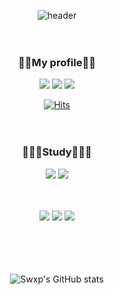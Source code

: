<div align="center">

![header](https://capsule-render.vercel.app/api?type=Soft&color=ffffff&height=200&section=header&text=Swxp%20Github&fontColor=2f80ed&fontSize=60&fontAlignY=50&desc=Hello,world!&descSize=25&descAlign=63&descAlignY=65)


ㅤ

### 🙋🏿My profile🙋🏿

<img src="https://img.shields.io/badge/Discord-FFFFFF?style=flat&logo=Discord&logoColor=00000"/> <img src="https://img.shields.io/badge/Instagram-FFFFFF?style=flat&logo=Instagram&logoColor=00000"/> <img src="https://img.shields.io/badge/Github-FFFFFF?style=flat&logo=Github&logoColor=000000"/>

[![Hits](https://hits.seeyoufarm.com/api/count/incr/badge.svg?url=https%3A%2F%2Fgithub.com%2FSwxp714&count_bg=%232F80ED&title_bg=%23000000&icon=github.svg&icon_color=%23FFFFFF&title=hits&edge_flat=false)](https://hits.seeyoufarm.com)

ㅤ

### 🧑🏿‍💻Study🧑🏿‍💻

<img src="https://img.shields.io/badge/Visual Studio-FFFFFF?style=flat&logo=Visual Studio&logoColor=5C2D91"/>
<img src="https://img.shields.io/badge/Visual Studio Code-FFFFFF?style=flat&logo=Visual Studio Code&logoColor=007ACC"/>

ㅤ

<img src="https://img.shields.io/badge/C-FFFFFF?style=flat&logo=C&logoColor=A8B9CC"/>
<img src="https://img.shields.io/badge/C sharp-FFFFFF?style=flat&logo=Csharp&logoColor=239120"/>
<img src="https://img.shields.io/badge/Unity-FFFFFF?style=flat&logo=Unity&logoColor=000000"/>

ㅤㅤ

ㅤ

![Swxp's GitHub stats](https://github-readme-stats.vercel.app/api?username=Swxp714&show_icons=true&bg_color=00000000&text_color=FFFFFF)